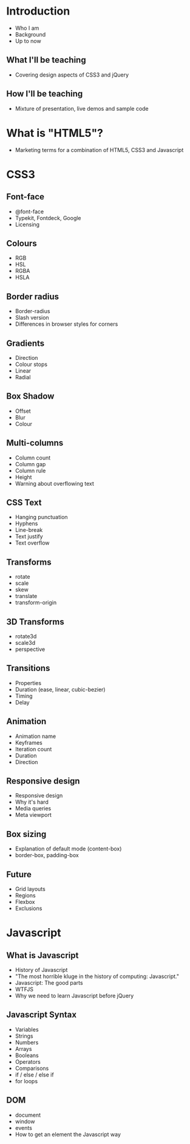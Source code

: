 # Introduction

* Who I am
* Background
* Up to now

## What I'll be teaching

* Covering design aspects of CSS3 and jQuery

## How I'll be teaching

* Mixture of presentation, live demos and sample code

# What is "HTML5"?

* Marketing terms for a combination of HTML5, CSS3 and Javascript

# CSS3

## Font-face

* @font-face
* Typekit, Fontdeck, Google
* Licensing

## Colours

* RGB
* HSL
* RGBA
* HSLA

## Border radius

* Border-radius
* Slash version
* Differences in browser styles for corners

## Gradients

* Direction
* Colour stops
* Linear
* Radial

## Box Shadow

* Offset
* Blur
* Colour

## Multi-columns

* Column count
* Column gap
* Column rule
* Height
* Warning about overflowing text

## CSS Text

* Hanging punctuation
* Hyphens
* Line-break
* Text justify
* Text overflow

## Transforms

* rotate
* scale
* skew
* translate
* transform-origin

## 3D Transforms

* rotate3d
* scale3d
* perspective

## Transitions

* Properties
* Duration (ease, linear, cubic-bezier)
* Timing
* Delay

## Animation

* Animation name
* Keyframes
* Iteration count
* Duration
* Direction

## Responsive design

* Responsive design
* Why it's hard
* Media queries
* Meta viewport

## Box sizing

* Explanation of default mode (content-box)
* border-box, padding-box

## Future 

* Grid layouts
* Regions
* Flexbox
* Exclusions

# Javascript

## What is Javascript

* History of Javascript
* "The most horrible kluge in the history of computing: Javascript."
* Javascript: The good parts
* WTFJS
* Why we need to learn Javascript before jQuery

## Javascript Syntax

* Variables
* Strings
* Numbers
* Arrays
* Booleans
* Operators
* Comparisons
* if / else / else if
* for loops

## DOM

* document
* window
* events
* How to get an element the Javascript way
